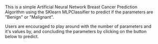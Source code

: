 This is a simple Artificial Neural Network Breast Cancer Prediction Algorithm using the SKlearn MLPClassifier to predict if the parameters are "Benign" or "Malignant".

Users are encouraged to play around with the number of parameters and it's values by, and concluding the parameters by clicking on the button below to predict.
